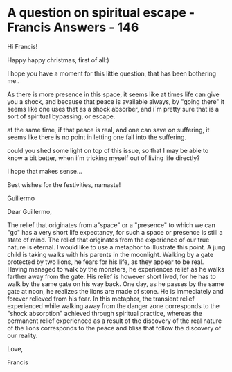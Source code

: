 # A question on spiritual escape - Francis Answers - 146

Hi Francis!

Happy happy christmas, first of all:)

I hope you have a moment for this little question, that has been bothering me..

As there is more presence in this space, it seems like at times life can give you a shock, and because that peace is available always, by "going there" it seems like one uses that as a shock absorber, and i´m pretty sure that is a sort of spiritual bypassing, or escape.

at the same time, if that peace is real, and one can save on suffering, it seems like there is no point in letting one fall into the suffering.

could you shed some light on top of this issue, so that I may be able to know a bit better, when i´m tricking myself out of living life directly?

I hope that makes sense...

Best wishes for the festivities, namaste!

Guillermo

Dear Guillermo,

The relief that originates from a"space" or a "presence" to which we can "go" has a very short life expectancy, for such a space or presence is still a state of mind. The relief that originates from the experience of our true nature is eternal. I would like to use a metaphor to illustrate this point. A jung child is taking walks with his parents in the moonlight. Walking by a gate protected by two lions, he fears for his life, as they appear to be real. Having managed to walk by the monsters, he experiences relief as he walks farther away from the gate. His relief is however short lived, for he has to walk by the same gate on his way back. One day, as he passes by the same gate at noon, he realizes the lions are made of stone. He is immediately and forever relieved from his fear. In this metaphor, the transient relief experienced while walking away from the danger zone corresponds to the "shock absorption" achieved through spiritual practice, whereas the permanent relief experienced as a result of the discovery of the real nature of the lions corresponds to the peace and bliss that follow the discovery of our reality.

Love,

Francis

